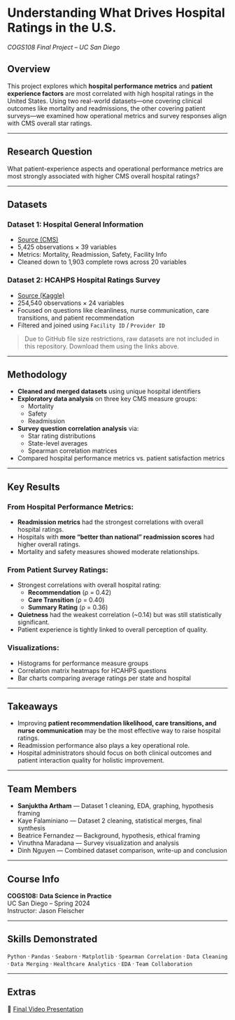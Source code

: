 # Understanding What Drives Hospital Ratings in the U.S.  
*COGS108 Final Project – UC San Diego*

## Overview
This project explores which **hospital performance metrics** and **patient experience factors** are most correlated with high hospital ratings in the United States. Using two real-world datasets—one covering clinical outcomes like mortality and readmissions, the other covering patient surveys—we examined how operational metrics and survey responses align with CMS overall star ratings.

---

## Research Question
What patient-experience aspects and operational performance metrics are most strongly associated with higher CMS overall hospital ratings?

---

## Datasets
### Dataset 1: Hospital General Information  
- [Source (CMS)](https://data.cms.gov/provider-data/dataset/xubh-q36u)  
- 5,425 observations × 39 variables  
- Metrics: Mortality, Readmission, Safety, Facility Info  
- Cleaned down to 1,903 complete rows across 20 variables

### Dataset 2: HCAHPS Hospital Ratings Survey  
- [Source (Kaggle)](https://www.kaggle.com/datasets/thedevastator/hcahps-hospital-ratings-survey)  
- 254,540 observations × 24 variables  
- Focused on questions like cleanliness, nurse communication, care transitions, and patient recommendation  
- Filtered and joined using `Facility ID` / `Provider ID`

> Due to GitHub file size restrictions, raw datasets are not included in this repository. Download them using the links above.

---

## Methodology
- **Cleaned and merged datasets** using unique hospital identifiers
- **Exploratory data analysis** on three key CMS measure groups:
  - Mortality
  - Safety
  - Readmission
- **Survey question correlation analysis** via:
  - Star rating distributions
  - State-level averages
  - Spearman correlation matrices
- Compared hospital performance metrics vs. patient satisfaction metrics

---

## Key Results

### From Hospital Performance Metrics:
- **Readmission metrics** had the strongest correlations with overall hospital ratings.
- Hospitals with **more “better than national” readmission scores** had higher overall ratings.
- Mortality and safety measures showed moderate relationships.

### From Patient Survey Ratings:
- Strongest correlations with overall hospital rating:
  - **Recommendation** (ρ = 0.42)
  - **Care Transition** (ρ = 0.40)
  - **Summary Rating** (ρ = 0.36)
- **Quietness** had the weakest correlation (~0.14) but was still statistically significant.
- Patient experience is tightly linked to overall perception of quality.

### Visualizations:
- Histograms for performance measure groups
- Correlation matrix heatmaps for HCAHPS questions
- Bar charts comparing average ratings per state and hospital

---

## Takeaways
- Improving **patient recommendation likelihood, care transitions, and nurse communication** may be the most effective way to raise hospital ratings.
- Readmission performance also plays a key operational role.
- Hospital administrators should focus on both clinical outcomes and patient interaction quality for holistic improvement.

---

## Team Members
- **Sanjuktha Artham** — Dataset 1 cleaning, EDA, graphing, hypothesis framing  
- Kaye Falaminiano — Dataset 2 cleaning, statistical merges, final synthesis  
- Beatrice Fernandez — Background, hypothesis, ethical framing  
- Vinuthna Maradana — Survey visualization and analysis  
- Dinh Nguyen — Combined dataset comparison, write-up and conclusion

---

## Course Info
**COGS108: Data Science in Practice**  
UC San Diego – Spring 2024  
Instructor: Jason Fleischer

---

## Skills Demonstrated
`Python` · `Pandas` · `Seaborn` · `Matplotlib` · `Spearman Correlation` · `Data Cleaning` · `Data Merging` · `Healthcare Analytics` · `EDA` · `Team Collaboration`

---

## Extras
🎥 [Final Video Presentation](https://drive.google.com/file/d/1Iyf6idnnu8zYZpajj6XrnRo9BIToLWmY/view?usp=drivesdk)  
